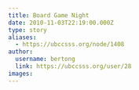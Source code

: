 ```yaml
---
title: Board Game Night 
date: 2010-11-03T22:19:00.000Z
type: story
aliases:
  - https://ubccsss.org/node/1408
author:
  username: bertong
  link: https://ubccsss.org/user/28
images:
---
```



